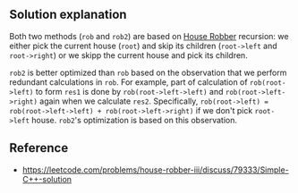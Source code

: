 ## Solution explanation

Both two methods (`rob` and `rob2`) are based on [House Robber](https://leetcode.com/problems/house-robber/) recursion:
we either pick the current house (`root`) and skip its children (`root->left` and `root->right`) or we skipp the current
house and pick its children.

`rob2` is better optimized than `rob` based on the observation that we perform redundant calculations in `rob`. For example,
part of calculation of `rob(root->left)` to form `res1` is done by `rob(root->left->left)` and `rob(root->left->right)`
again when we calculate `res2`. Specifically, `rob(root->left) = rob(root->left->left) + rob(root->left->right)` if we don't pick
`root->left` house. `rob2`'s optimization is based on this observation.


## Reference

- https://leetcode.com/problems/house-robber-iii/discuss/79333/Simple-C++-solution